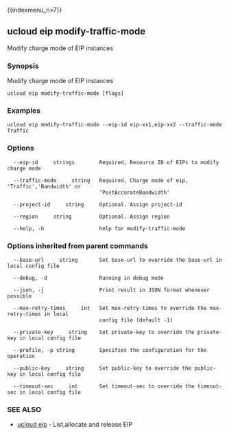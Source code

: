 {{indexmenu_n>7}}

## ucloud eip modify-traffic-mode

Modify charge mode of EIP instances

### Synopsis

Modify charge mode of EIP instances

```
ucloud eip modify-traffic-mode [flags]
```

### Examples

```
ucloud eip modify-traffic-mode --eip-id eip-xx1,eip-xx2 --traffic-mode Traffic
```

### Options

```
  --eip-id     strings        Required, Resource ID of EIPs to modify charge mode 

  --traffic-mode     string   Required, Charge mode of eip, 'Traffic','Bandwidth' or
                              'PostAccurateBandwidth' 

  --project-id     string     Optional. Assign project-id 

  --region     string         Optional. Assign region 

  --help, -h                  help for modify-traffic-mode 

```

### Options inherited from parent commands

```
  --base-url     string       Set base-url to override the base-url in local config file 

  --debug, -d                 Running in debug mode 

  --json, -j                  Print result in JSON format whenever possible 

  --max-retry-times     int   Set max-retry-times to override the max-retry-times in local
                              config file (default -1) 

  --private-key     string    Set private-key to override the private-key in local config file 

  --profile, -p string        Specifies the configuration for the operation 

  --public-key     string     Set public-key to override the public-key in local config file 

  --timeout-sec     int       Set timeout-sec to override the timeout-sec in local config file 

```

### SEE ALSO

* [ucloud eip](software/cli/cmd/ucloud/eip)	 - List,allocate and release EIP

